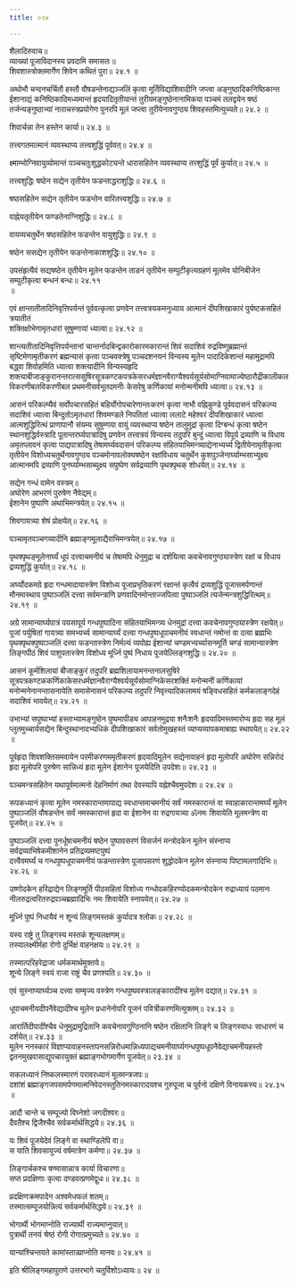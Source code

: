 ```yaml
---
title: ०२४

---
```

शैलादिरुवाच॥  
व्याख्यां पूजाविदानस्य प्रवदामि समासतः॥  
शिवशास्त्रोक्तमार्गेण शिवेन कथितं पुरा॥ २४.१ ॥  
  
अथोभौ चन्दनचर्चितौ हस्तौ वौषडन्तेनाद्यञ्जलिं कृत्वा मूर्तिविद्याशिवादीनि जप्त्वा अङ्गुष्ठादिकनिष्ठिकान्त ईशानाद्यं कनिष्ठिकादिमध्यमान्तं हृदयादितृतीयान्तं तुरीयमङ्गुष्ठेनानामिकया पञ्चमं तलद्वयेन षष्ठं तर्जन्यङ्गुष्ठाभ्यां नाराचस्त्रप्रयोगेण पुनरपि मूलं जप्त्वा तुरीयेनावगुण्ठ्य शिवहस्तमित्युच्यते॥ २४.२ ॥  
  
शिवार्चन्ना तेन हस्तेन कार्या॥ २४.३ ॥  
  
तत्त्वगतमात्मानं व्यवस्थाप्य तत्त्वशुद्धिं पूर्ववत्॥ २४.४ ॥  
  
क्ष्माम्भोग्निवायुव्योमान्तं पञ्चचतुःशुद्धकोट्यन्ते धारासहितेन व्यवस्थाप्य तत्त्शुद्धिं पूर्वं कुर्यात्॥ २४.५ ॥  
  
तत्त्वशुद्धिः षष्ठेन सद्येन तृतीयेन फडन्ताद्धराशुद्धिः॥ २४.६ ॥  
  
षष्ठसहितेन सद्येन तृतीयेन फडन्तेन वारितत्त्वशुद्धिः॥ २४.७ ॥  
  
वाह्नेयतृतीयेन फण्डतेनाग्निशुद्धिः॥ २४.८ ॥  
  
वायव्यचतुर्थेन षष्ठसहितेन फडन्तेन वायुशुद्धिः॥ २४.९ ॥  
  
षष्ठेन ससद्येन तृतीयेन फडन्तेनाकाशशुद्धिः॥ २४.१० ॥  
  
उपसंहृत्यैवं सद्यषष्ठेन तृतीयेन मूलेन फडन्तेन ताडनं तृतीयेन सम्पुटीकृत्यग्रहणं मूलमेव योनिबीजेन सम्पुटीकृत्वा बन्धनं बन्धः॥ २४.११  
॥  
  
एवं क्षान्तातीतादिनिवृत्तिपर्यन्तं पूर्ववत्कृत्वा प्रणवेन तत्त्वत्रयकमनुध्याय आत्मानं दीपशिखाकारं पुर्यष्टकसहितं त्रयातीतं  
शक्तिक्षोभेणामृतधारां सुषुम्णायां ध्यात्वा॥ २४.१२ ॥  
  
शान्त्यतीतादिनिवृत्तिपर्यन्तानां चान्तर्नादबिन्द्वकारोकारमकारान्तं शिवं सदाशिवं रुद्रविष्णुब्रह्मान्तं सृष्टिमेणामृतीकरणं ब्रह्मन्यासं कृत्वा पञ्चवक्त्रेषु पञ्चदशनयनं विन्यस्य मूलेन पादादिकेशान्तं महामुद्रामपि बद्ध्वा शिवोहमिति ध्यात्वा शक्त्यादीनि विन्यस्यहृदि शक्त्याबीजाङ्कुरानन्तरात्ससुषिरसूत्रकण्टकपत्रकेसरधर्मज्ञानवैराग्यैश्वर्यसूर्यसोमाग्निवामाज्येष्ठारौद्रीकालीकलविकरणीबलविकरणीबल प्रथमनीसर्वभूतदमनीः केसरेषु कर्णिकायां मनोन्मनीमपि ध्यात्वा॥ २४.१३ ॥  
  
आसनं परिकल्प्यैवं सर्वोपचारसहितं बहिर्योगोपचारेणान्तःकरणं कृत्वा नाभौ वह्निकुण्डे पूर्ववदासनं परिकल्प्य सदाशिवं ध्यात्वा बिन्दुतोऽमृतधारां शिवमण्डले निपतितां ध्यात्वा ललाटे महेश्वरं दीपशिखाकारं ध्यात्वा आत्मशुद्धिरित्थं प्राणापानौ संयम्य सुषुम्णया वायुं व्यवस्थाप्य षष्ठेन तालुमुद्रां कृत्वा दिग्बन्धं कृत्वा षष्ठेन स्थानशुद्धिर्वस्त्रादि पूतान्तरर्घ्यपात्रादिषु प्रणवेन तत्त्वत्रयं विन्यस्य तदुपरि बुन्दुं ध्यात्वा विपूर्य द्रव्याणि च विधाय अमृतप्लावनं कृत्वा पाद्यपात्रादिषु तेषामर्घ्यवदासनं परिकल्प्य संहितयाभिमन्त्र्याद्येनाभ्यर्च्य द्वितीयेनामृतीकृत्वा तृतीयेन विशोध्यचतुर्थेनावगुण्ठ्य पञ्चमोनावलोक्यषष्ठेन रक्षांविधाय चतुर्थेन कुशपुञ्जेनार्घ्याम्भसाभ्युक्ष्य आत्मानमपि द्रव्याणि पुनर्घ्याम्भसाब्युक्ष्य सपुष्पेण सर्वद्रव्याणि पृथक्पृथक् शोधयेत्॥ २४.१४ ॥  
  
सद्येन गन्धं वामेन वस्त्रम्॥  
अघोरेण आभरणं पुरुषेण नैवेद्यम्॥  
ईशानेन पुष्पाणि अथाभिमन्त्रयेत्॥ २४.१५ ॥  
  
शिवगायत्र्या शेषं प्रोक्षयेत्॥ २४.१६ ॥  
  
पञ्चामृतपञ्चगव्यादीनि ब्रह्माङ्गमूलाद्यैराभिमन्त्रयेत्॥ २४.१७ ॥  
  
पृथक्पृथङ्मूलेनार्घ्यं धूपं दत्त्वाचमनीयं च तेषामपि धेनुमुद्रा च दर्शयित्वा कवचेनावगुण्ठ्यास्त्रेण रक्षां च विधाय द्रव्यशुद्धिं कुर्यात्॥ २४.१८ ॥  
  
अर्घ्योदकमग्रे हृदा गन्धमादायास्त्रेण विशोध्य पूजाप्रभृतिकरणं रक्षान्तं कृत्वैवं द्रव्यशुद्धिं पूजासमर्पणान्तं मौनमास्थाय पुष्पाञ्जलिं दत्त्वा सर्वमन्त्राणि प्रणवादिनमोन्ताज्जपित्वा पुष्पाञ्जलिं त्यजेन्मन्त्रशुद्धिरित्थम्॥ २४.१९ ॥  
  
अग्रे सामान्यार्घ्यपात्रं पयसापूर्य गन्धपुष्पादिना संहितयाभिमन्त्र्य धेनमुद्रां दत्त्वा कवचेनावगुण्ठ्यास्त्रेण रक्षयेत्॥  
पूजां पर्युषितां गायत्र्या समभ्यर्च्य सामान्यार्घ्यं दत्त्वा गन्धपुष्पधूपाचमनीयं स्वधान्तं नमोन्तं वा दत्वा ब्रह्मभिः पृथक्पृथक्पुष्पाञ्जलिं दत्त्वा फडन्तास्त्रेण निर्मल्यं व्यपोह्य ईशान्यां चण्डमभ्यर्च्यासनमूर्ति चण्डं सामान्यास्त्रेण लिङ्गपीठं शिवं पाशुपतास्त्रेण विशोध्य मूर्ध्नि पुष्पं निधाय पूजयेल्लिङ्गशुद्धिः॥ २४.२० ॥  
  
आसनं कूर्मशिलायां बीजाङ्कुरं तदुपरि ब्रह्मशिलायामनन्तनालसुषिरे सूत्रपत्रकण्टककर्णिकाकेसरधर्मज्ञानवैराग्यैश्वर्यसूर्यसोमाग्निकेसरशक्तिं मनोन्मनीं कर्णिकायां मनोन्मनेनानन्तासनायेति समासेनासनं परिकल्प्य तदुपरि निवृत्त्यादिकलामयं षङ्विधसहितं कर्मकलाङ्गदेहं सदाशिवं भावयेत्॥ २४.२१ ॥  
  
उभाभ्यां सपुष्पाभ्यां हस्ताभ्यामङ्गुष्ठेन पुष्पमापीड्य आपाहनमुद्रया शनैःशनैः हृदयादिमस्तमारोप्य हृदा सह मूलं प्लुतमुच्चार्यसद्येन बिन्दुस्थानादभ्यधिकं दीपशिखाकारं सर्वतोमुखहस्तं व्याप्यव्यापकमाबाह्य स्थापयेत्॥ २४.२२ ॥  
  
पूर्वहृदा शिवशक्तिसमवायेन परमीकरणममृतीकरणं हृदयादिमूलेन सद्येनावाहनं हृदा मूलोपरि अघोरेण सन्निरोदं हृदा मूलोपरि पुरुषेण सान्निध्यं हृदा मूलेन ईशानेन पूजयेदिति उपदेशः॥ २४.२३ ॥  
  
पञ्चमन्त्रसहितेन यथापूर्वमात्मनो देहनिर्माणं तथा देवस्यापि वह्नेश्चैवमुपदेशः॥ २४.२४ ॥  
  
रूपकध्यानं कृत्वा मूलेन नमस्कारान्तमापाद्य स्वधान्तमाचमनीयं सर्वं नमस्कारान्तं वा स्वाहाकारान्तमर्घ्यं मूलेन पुष्पाञ्जलिं वौषडन्तेन सर्वं नमस्कारान्तं हृदा वा ईशानेन वा रुद्रगायत्र्या ॐनमः शिवायेति मूलमन्त्रेण वा पूजयेत्॥ २४.२५ ॥  
  
पुष्पाञ्जलिं दत्त्वा पुनर्धूषाचमनीयं षष्ठेन पुष्पावसरणं विसर्जनं मन्त्रोदकेन मूलेन संस्नाप्य सर्वद्रव्याभिषेकमीशानेन प्रतिद्रव्यमष्टपुष्पं  
दत्त्वैवमर्घ्यं च गन्धपुष्पधूपाचमनीयं फडन्तास्त्रेण पूजापसरणं शुद्धोदकेन मूलेन संस्नाप्य पिष्टामलगादिभिः॥ २४.२६ ॥  
  
उष्णोदकेन हरिद्राद्येन लिङ्गमूर्ति पीठसहितां विशोध्य गन्धोदकहिरण्योदकमन्त्रोदकेन रुद्राध्यायं पठमानः नीलरुद्रत्वरितरुद्रपञ्चब्रह्मादिभिः नमः शिवायेति स्नापयेत्॥ २४.२७ ॥  
  
मूर्ध्नि पुष्पं निधायैवं न शून्यं लिङ्गमस्तकं कुर्यादत्र श्लोकः॥ २४.२८ ॥  
  
यस्य राष्ट्रे तु लिङ्गस्य मस्तकं शून्यलक्षणम्॥  
तस्यालक्ष्मीर्महा रोगो दुर्भिक्षं वाहनक्षयः॥ २४.२९ ॥  
  
तस्मात्परिहरेद्राजा धर्मकमार्थमुक्तये॥  
शून्ये लिङ्गे स्वयं राजा राष्ट्रं चैव प्रणश्यति॥ २४.३० ॥  
  
एवं सुस्नाप्यार्घ्यञ्च दत्त्वा सम्मृज्य वस्त्रेण गन्धपुष्पवस्त्रालङ्कारादींश्च मूलेन दद्यात्॥ २४.३१ ॥  
  
धूपाचमनीयदीपनैवेद्यादींश्च मूलेन प्रधानेनोपरि पूजनं पवित्रीकरणमित्युक्तम्॥ २४.३२ ॥  
  
आरार्तिदीपादींश्चैव धेनुमुद्रामुद्रितानि कवचेनावगुण्ठिनानि षष्ठेन रक्षितानि लिङ्गे च लिङ्गस्याधः साधारणं च दर्शयेत्॥ २४.३३ ॥  
मूलेन ननस्कारं विज्ञाप्यावाहनस्तापनसन्निरोधमान्निध्यपाद्यचमनीयार्घ्यगन्धपुष्पधूपनैवेद्याचमनीयहस्तो द्वतनमुखवासाद्युपचारयुक्तं ब्रह्माङ्गभोगमार्गेण पूजयेत्॥ २३.३४ ॥  
  
सकलध्यानं निष्कलस्मारणं परावरध्यानं मूलमन्त्रजपः॥  
दशांशं ब्रह्माङ्गजपसमर्पणमात्मनिवेदनस्तुतिनमस्कारादयश्च गुरुपूजा च पूर्वनो दक्षिणे विनायकस्य॥ २४.३५ ॥  
  
आदौ चान्ते च सम्पूज्यो विघ्नेशो जगदीश्वरः॥  
दैवतैश्च द्विजैश्चैव सर्वकर्मार्थसिद्धये॥ २४.३६ ॥  
  
यः शिवं पूजयेदेवं लिङ्गे वा स्थाण्डिलेपि वा॥  
स याति शिवसायुज्यं वर्षमात्रेण कर्मणा॥ २४.३७ ॥  
  
लिङ्गार्चकश्च षण्मासान्नात्र कार्या विचारणा॥  
सप्त प्रदक्षिणाः कृत्वा दण्डवत्प्रणमेद्वुधः॥ २४.३८ ॥  
  
प्रदक्षिणक्रमपादेन अश्वमेधफलं शतम्॥  
तस्मात्सम्पूजयोन्नित्यं सर्वकर्मार्थसिद्धये॥ २४.३९ ॥  
  
भोगार्थी भोगमाप्नोति राज्यार्थी राज्यमाप्नुयात्॥  
पुत्रार्थी तनयं श्रेष्ठं रोगी रोगात्प्रमुच्यते॥ २४.४० ॥  
  
यान्यांश्चिन्तयते कामांस्तान्न्प्राप्नोति मानवः॥ २४.४१ ॥  
  
इति श्रीलिङ्गमहापुराणे उत्तरभागे चतुर्विशोऽध्यायः॥ २४ ॥